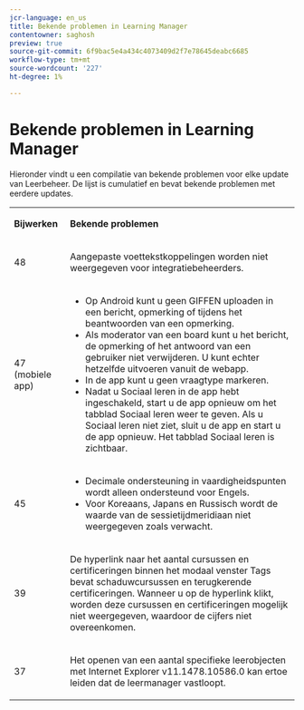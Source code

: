 ```yaml
---
jcr-language: en_us
title: Bekende problemen in Learning Manager
contentowner: saghosh
preview: true
source-git-commit: 6f9bac5e4a434c4073409d2f7e78645deabc6685
workflow-type: tm+mt
source-wordcount: '227'
ht-degree: 1%

---
```




# Bekende problemen in Learning Manager

Hieronder vindt u een compilatie van bekende problemen voor elke update van Leerbeheer. De lijst is cumulatief en bevat bekende problemen met eerdere updates.

<table> 
 <tbody>
  <tr> 
   <td><p><b>Bijwerken</b></p></td> 
   <td><p><b>Bekende problemen</b></p></td> 
  </tr> 
  <tr> 
   <td><p>48</p></td> 
   <td><p>Aangepaste voettekstkoppelingen worden niet weergegeven voor integratiebeheerders.</p></td> 
  </tr> 
  <tr> 
   <td><p>47 (mobiele app)</p></td> 
   <td><p> </p> 
    <ul> 
     <li>Op Android kunt u geen GIFFEN uploaden in een bericht, opmerking of tijdens het beantwoorden van een opmerking.</li> 
     <li>Als moderator van een board kunt u het bericht, de opmerking of het antwoord van een gebruiker niet verwijderen. U kunt echter hetzelfde uitvoeren vanuit de webapp.</li> 
     <li>In de app kunt u geen vraagtype markeren.</li> 
     <li>Nadat u Sociaal leren in de app hebt ingeschakeld, start u de app opnieuw om het tabblad Sociaal leren weer te geven. Als u Sociaal leren niet ziet, sluit u de app en start u de app opnieuw. Het tabblad Sociaal leren is zichtbaar.</li> 
    </ul><p></p></td> 
  </tr> 
  <tr> 
   <td><p>45</p></td> 
   <td><p> </p> 
    <ul> 
     <li>Decimale ondersteuning in vaardigheidspunten wordt alleen ondersteund voor Engels.</li> 
     <li>Voor Koreaans, Japans en Russisch wordt de waarde van de sessietijdmeridiaan niet weergegeven zoals verwacht.</li> 
    </ul><p></p></td> 
  </tr> 
  <tr> 
   <td><p>39</p></td> 
   <td><p>De hyperlink naar het aantal cursussen en certificeringen binnen het modaal venster Tags bevat schaduwcursussen en terugkerende certificeringen. Wanneer u op de hyperlink klikt, worden deze cursussen en certificeringen mogelijk niet weergegeven, waardoor de cijfers niet overeenkomen.</p></td> 
  </tr> 
  <tr> 
   <td><p>37</p></td> 
   <td><p>Het openen van een aantal specifieke leerobjecten met Internet Explorer v11.1478.10586.0 kan ertoe leiden dat de leermanager vastloopt.</p></td> 
  </tr> 
 </tbody>
</table>

